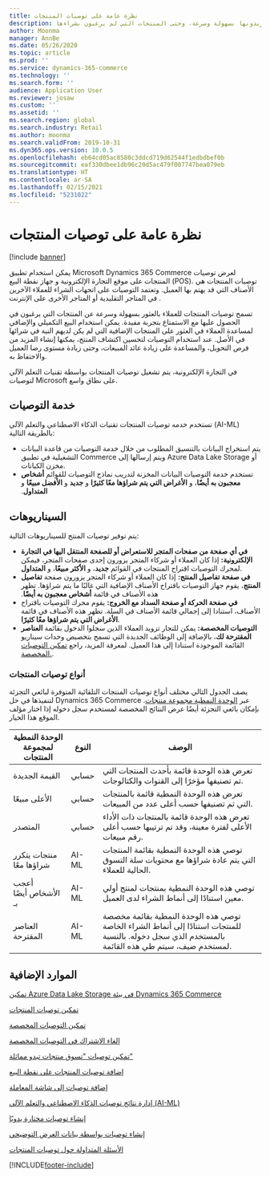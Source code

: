 ```yaml
---
title: نظرة عامة على توصيات المنتجات
description: يوفر هذا الموضوع معلومات عامة حول توصيات المنتج. تسمح توصيات المنتجات للعملاء بالبحث عن المنتجات التي يريدونها بسهولة وسرعة، وحتى المنتجات التي لم يرغبون بشراءها.
author: Moonma
manager: AnnBe
ms.date: 05/26/2020
ms.topic: article
ms.prod: ''
ms.service: dynamics-365-commerce
ms.technology: ''
ms.search.form: ''
audience: Application User
ms.reviewer: josaw
ms.custom: ''
ms.assetid: ''
ms.search.region: global
ms.search.industry: Retail
ms.author: moonma
ms.search.validFrom: 2019-10-31
ms.dyn365.ops.version: 10.0.5
ms.openlocfilehash: eb64cd05ac8580c3ddcd719d62544f1edbdbef0b
ms.sourcegitcommit: eaf330dbee1db96c20d5ac479f007747bea079eb
ms.translationtype: HT
ms.contentlocale: ar-SA
ms.lasthandoff: 02/15/2021
ms.locfileid: "5231022"
---
```

# <a name="product-recommendations-overview"></a>نظرة عامة على توصيات المنتجات

[!include [banner](includes/banner.md)]

يمكن استخدام تطبيق Microsoft Dynamics 365 Commerce لعرض توصيات المنتجات على موقع التجارة الإلكترونية و جهاز نقطة البيع (POS).‬ توصيات المنتجات هي الأصناف التي قد يهتم بها العميل. وتعتمد التوصيات على اتجهات الشراء للعملاء الآخرين في المتاجر التقليدية أو المتاجر الأخرى على الإنترنت .

تسمح توصيات المنتجات للعملاء بالعثور بسهولة وسرعة عن المنتجات التي يرغبون في الحصول عليها مع الاستمتاع بتجربة مفيدة. يمكن استخدام البيع التكميلي والإضافي‬ لمساعدة العملاء في العثور على المنتجات الإضافية التي لم يكن لديهم النية في شرائها في الأصل. عند استخدام التوصيات لتحسين اكتشاف المنتج، يمكنها إنشاء المزيد من فرص التحويل، والمساعدة على زيادة عائد المبيعات، وحتى زيادة مستوى رضا العميل والاحتفاظ به.

في التجارة الإلكترونية، يتم تشغيل توصيات المنتجات بواسطة تقنيات التعلم الآلي لتوصيات Microsoft على نطاق واسع.

## <a name="recommendation-service"></a>خدمة التوصيات

تستخدم خدمه توصيات المنتجات تقنيات الذكاء الاصطناعي والتعلم الآلي (AI-ML) بالطريقة التالية:

- يتم استخراج البيانات بالتنسيق المطلوب من خلال خدمة التوصيات من قاعدة البيانات التشغيلية في تطبيق Commerce ويتم إرسالها إلى Azure Data Lake Storage أو مخزن الكيانات.
- تستخدم خدمة التوصيات البيانات المخزنة لتدريب نماذج التوصيات للقوائم ‫‬‏‫**أشخاص معجبون به أيضًا‬‏‫**، و **الأغراض التي يتم شراؤها معًا كثيرًا**‬‏‫ و **جديد** و **الأفضل مبيعًا**‬‏‫ و **المتداول**.

## <a name="scenarios"></a>السيناريوهات

يتم توفير توصيات المنتج للسيناريوهات التالية:

- **في أي صفحة من صفحات المتجر للاستعراض أو للصفحة المنتقل اليها في التجارة الإلكترونية:** إذا كان العملاء أو شركاء المتجر يزورون إحدى صفحات المتجر، فيمكن لمحرك التوصيات اقتراح المنتجات في القوائم **جديد**، و **الأكثر مبيعًا**، و **المتداول**.
- **في صفحة تفاصيل المنتج:** إذا كان العملاء أو شركاء المتجر يزورون صفحة **تفاصيل المنتج**، يقوم جهاز التوصيات باقتراح الأصناف الإضافية التي غالبًا ما يتم شراؤها. تظهر هذه الأصناف في قائمة **‬‏‫أشخاص معجبون به أيضًا**.
- **في صفحة الحركة أو صفحة السداد مع الخروج:** يقوم محرك التوصيات باقتراح الأصناف، استنادا إلى إجمالي قائمة الأصناف في السلة. تظهر هذه الأصناف في قائمة **الأغراض التي يتم شراؤها معًا كثيرًا**.
- **التوصيات المخصصة:** يمكن للتجار تزويد العملاء الذين سجلوا الدخول بقائمة **العناصر المقترحة لك**، بالإضافة إلى الوظائف الجديدة التي تسمح بتخصيص وحدات سيناريو القائمة الموجودة استنادا إلى هذا العميل. لمعرفة المزيد، راجع [تمكين التوصيات المخصصة.](personalized-recommendations.md).

### <a name="types-of-product-recommendations"></a>أنواع توصيات المنتجات

يصف الجدول التالي مختلف أنواع توصيات المنتجات التلقائية المتوفرة لبائعي التجزئة لتنفيذها في حل Dynamics 365 Commerce عبر [الوحدة النمطية مجموعة منتجات‬](product-collection-module-overview.md). بإمكان بائعي التجزئة أيضًا عرض النتائج المخصصة لمستخدم سجل دخوله إذا اختار مؤلف الموقع هذا الخيار.

| الوحدة النمطية لمجموعة المنتجات  | النوع | ‏‏الوصف |
|----------------------------|------|-------------|
| القيمة الجديدة                        | حسابي | تعرض هذه الوحدة قائمة بأحدث المنتجات التي تم تصنيفها مؤخرًا إلى القنوات والكتالوجات. |
| الأعلى مبيعًا               | حسابي | تعرض هذه الوحدة النمطية قائمة بالمنتجات التي تم تصنيفها حسب أعلى عدد من المبيعات. |
| المتصدر                   | حسابي | تعرض هذه الوحدة قائمة بالمنتجات ذات الأداء الأعلى لفترة معينة، وقد تم ترتيبها حسب أعلى رقم مبيعات.  |
| منتجات يتكرر شراؤها معًا | AI-ML | توصي هذه الوحدة النمطية بقائمة المنتجات التي يتم عادة شراؤها مع محتويات سلة التسوق الحالية للعملاء. |
| أعجب الأشخاص أيضًا بـ           | AI-ML | توصي هذه الوحدة النمطية بمنتجات لمنتج أولي معين استنادًا إلى أنماط الشراء لدى العميل. |
| العناصر المقترحة              | AI-ML | توصي هذه الوحدة النمطية بقائمة مخصصة للمنتجات استنادًا إلى أنماط الشراء الخاصة بالمستخدم الذي سجل دخوله. بالنسبة لمستخدم ضيف، سيتم طي هذه القائمة. |

## <a name="additional-resources"></a>الموارد الإضافية

[تمكين Azure Data Lake Storage في بيئة Dynamics 365 Commerce](enable-adls-environment.md)

[تمكين توصيات المنتجات](enable-product-recommendations.md)

[تمكين التوصيات المخصصة](personalized-recommendations.md)

[إلغاء الاشتراك في التوصيات المخصصة](personalization-gdpr.md)

[تمكين توصيات "تسوق منتجات تبدو مماثلة"](shop-similar-looks.md)

[إضافة توصيات المنتجات على نقطة البيع](product.md)

[إضافة توصيات إلى شاشة المعاملة](add-recommendations-control-pos-screen.md)

[إدارة نتائج توصيات الذكاء الاصطناعي والتعلم الآلي (AI-ML)](modify-product-recommendation-results.md)

[إنشاء توصيات مختارة يدويًا](create-editorial-recommendation-lists.md)

[إنشاء توصيات بواسطة بيانات العرض التوضيحي](product-recommendations-demo-data.md)

[الأسئلة المتداولة حول توصيات المنتجات](faq-recommendations.md)


[!INCLUDE[footer-include](../includes/footer-banner.md)]